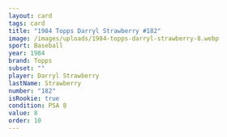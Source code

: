 ```yaml
---
layout: card
tags: card
title: "1984 Topps Darryl Strawberry #182"
image: /images/uploads/1984-topps-darryl-strawberry-8.webp
sport: Baseball
year: 1984
brand: Topps
subset: ""
player: Darryl Strawberry
lastName: Strawberry
number: "182"
isRookie: true
condition: PSA 8
value: 8
order: 10
---
```

